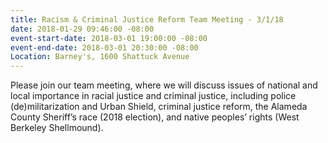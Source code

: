```yaml
---
title: Racism & Criminal Justice Reform Team Meeting - 3/1/18
date: 2018-01-29 09:46:00 -08:00
event-start-date: 2018-03-01 19:00:00 -08:00
event-end-date: 2018-03-01 20:30:00 -08:00
Location: Barney's, 1600 Shattuck Avenue
---
```


Please join our team meeting, where we will discuss issues of national and local importance in racial justice and criminal justice, including police (de)militarization and Urban Shield, criminal justice reform, the Alameda County Sheriff’s race (2018 election), and native peoples’ rights (West Berkeley Shellmound).